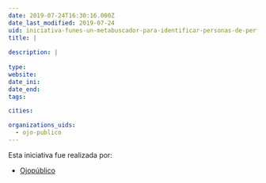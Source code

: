 ```yaml
---
date: 2019-07-24T16:30:16.000Z
date_last_modified: 2019-07-24
uid: iniciativa-funes-un-metabuscador-para-identificar-personas-de-perfil-de-riesgo-en-la-politica-del-peru
title: |
  
description: |
  
type: 
website: 
date_ini: 
date_end: 
tags:

cities: 

organizations_uids:
  - ojo-publico
---
```


Esta iniciativa fue realizada por:

- [Ojopúblico](/organizaciones/ojo-publico)
